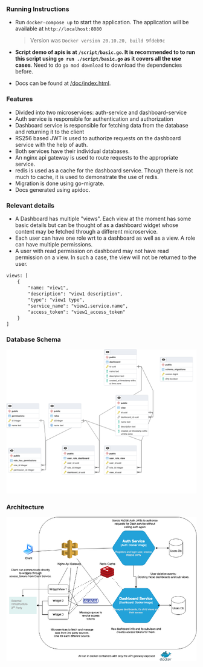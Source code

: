 ### Running Instructions

- Run `docker-compose up` to start the application. The application will be available at `http://localhost:8080`

  > Version was `Docker version 20.10.20, build 9fdeb9c`

- **Script demo of apis is at `/script/basic.go`. It is recommended to to run this script using `go run ./script/basic.go` as it covers all the use cases**. Need to do `go mod download` to download the dependencies before.

- Docs can be found at [/doc/index.html](./doc/index.html).

### Features

- Divided into two microservices: auth-service and dashboard-service
- Auth service is responsible for authentication and authorization
- Dashboard service is responsible for fetching data from the database and returning it to the client
- RS256 based JWT is used to authorize requests on the dashboard service with the help of auth.
- Both services have their individual databases.
- An nginx api gateway is used to route requests to the appropriate service.
- redis is used as a cache for the dashboard service. Though there is not much to cache, it is used to demonstrate the use of redis.
- Migration is done using go-migrate.
- Docs generated using apidoc.

### Relevant details

- A Dashboard has multiple "views". Each view at the moment has some basic details but can be thought of as a dashboard widget whose content may be fetched through a different microservice.
- Each user can have one role wrt to a dashboard as well as a view. A role can have multiple permissions.
- A user with read permission on dashboard may not have read permission on a view. In such a case, the view will not be returned to the user.

```
views: [
    {
        "name: "view1",
        "description": "view1 description",
        "type": "view1 type",
        "service_name": "view1.service.name",
        "access_token": "view1_access_token"
    }
]
```

### Database Schema

![Database Schema](./schema.png)

### Architecture

![Architecture](./microservice_archi.png)
